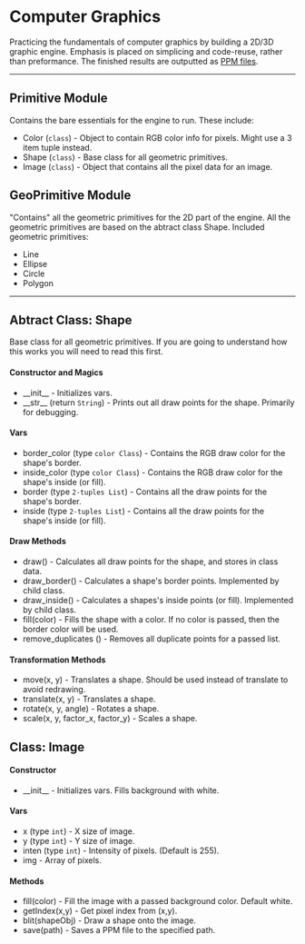 Computer Graphics
=========
Practicing the fundamentals of computer graphics by building a 2D/3D graphic engine. Emphasis is placed on simplicing and code-reuse, rather than preformance. The finished results are outputted as [PPM files](http://netpbm.sourceforge.net/doc/ppm.html). 

***

Primitive Module
---
Contains the bare essentials for the engine to run. These include:

* Color (`class`) - Object to contain RGB color info for pixels. Might use a 3 item tuple instead.
* Shape (`class`) - Base class for all geometric primitives.
* Image (`class`) - Object that contains all the pixel data for an image.

GeoPrimitive Module
---
"Contains" all the geometric primitives for the 2D part of the engine. All the geometric primitives are based on the abtract class Shape. Included geometric primitives:
 
* Line
* Ellipse
* Circle
* Polygon

***

Abtract Class: Shape
---
Base class for all geometric primitives. If you are going to understand how this works you will need to read this first. 

#### Constructor and Magics
* \_\_init\_\_ - Initializes vars.
* \_\_str\_\_ (return `String`) - Prints out all draw points for the shape. Primarily for debugging.

#### Vars
* border_color (type `color Class`) - Contains the RGB draw color for the shape's border.
* inside_color (type `color Class`) - Contains the RGB draw color for the shape's inside (or fill).
* border (type `2-tuples List`) - Contains all the draw points for the shape's border.
* inside (type `2-tuples List`) - Contains all the draw points for the shape's inside (or fill).

#### Draw Methods
* draw() - Calculates all draw points for the shape, and stores in class data.
* draw_border() - Calculates a shape's border points. Implemented by child class.
* draw_inside() - Calculates a shapes's inside points (or fill). Implemented by child class.
* fill(color) - Fills the shape with a color. If no color is passed, then the border color will be used.
* remove_duplicates () - Removes all duplicate points for a passed list.

#### Transformation Methods
* move(x, y) - Translates a shape. Should be used instead of translate to avoid redrawing.
* translate(x, y) - Translates a shape. 
* rotate(x, y, angle) - Rotates a shape. 
* scale(x, y, factor_x, factor_y) - Scales a shape. 

Class: Image
---
#### Constructor
* \_\_init\_\_ - Initializes vars. Fills background with white.

#### Vars
* x (type `int`) - X size of image.
* y (type `int`) - Y size of image.
* inten (type `int`) - Intensity of pixels. (Default is 255). 
* img - Array of pixels.

#### Methods
* fill(color) - Fill the image with a passed background color. Default white.
* getIndex(x,y) - Get pixel index from (x,y).
* blit(shapeObj) - Draw a shape onto the image.
* save(path) - Saves a PPM file to the specified path. 